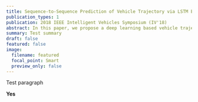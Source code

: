 ```yaml
---
title: Sequence-to-Sequence Prediction of Vehicle Trajectory via LSTM Encoder-Decoder Architecture
publication_types: 1
publication: 2018 IEEE Intelligent Vehicles Symposium (IV'18)
abstract: In this paper, we propose a deep learning based vehicle trajectory prediction technique which can generate the future trajectory sequence of surrounding vehicles in real time. We employ the encoder-decoder architecture which analyzes the pattern underlying in the past trajectory using the long short-term memory (LSTM) based encoder and generates the future trajectory sequence using the LSTM based decoder. This structure produces the K most likely trajectory candidates over occupancy grid map by employing the beam search technique which keeps the K locally best candidates from the decoder output. The experiments conducted on highway traffic scenarios show that the prediction accuracy of the proposed method is significantly higher than the conventional trajectory prediction techniques.
summary: Test summary
draft: false
featured: false
image:
  filename: featured
  focal_point: Smart
  preview_only: false
---
```

Test paragraph



**Yes**